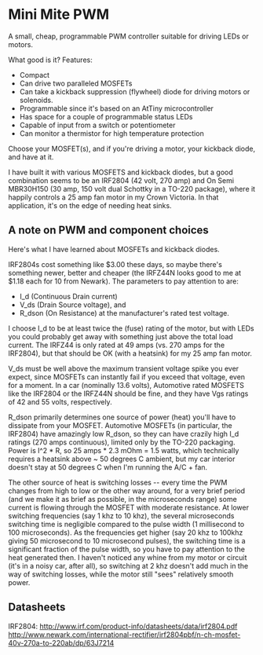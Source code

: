 Mini Mite PWM
=============

A small, cheap, programmable PWM controller suitable for driving
LEDs or motors.

What good is it?  Features:
* Compact
* Can drive two paralleled MOSFETs
* Can take a kickback suppression (flywheel) diode for driving motors or solenoids.
* Programmable since it's based on an AtTiny microcontroller
* Has space for a couple of programmable status LEDs
* Capable of input from a switch or potentiometer
* Can monitor a thermistor for high temperature protection

Choose your MOSFET(s), and if you're driving a
motor, your kickback diode, and have at it.

I have built it with various MOSFETS and kickback diodes, but a good
combination seems to be an IRF2804 (42 volt, 270 amp) and On Semi MBR30H150
(30 amp, 150 volt dual Schottky in a TO-220 package), where it happily
controls a 25 amp fan motor in my Crown Victoria.  In that
application, it's on the edge of needing heat sinks.



A note on PWM and component choices
-----------------------------------
Here's what I have learned about MOSFETs and kickback diodes.

IRF2804s cost something like $3.00 these days, so maybe there's
something newer, better and cheaper (the IRFZ44N looks good to me at
$1.18 each for 10 from Newark).  The parameters to pay attention to
are:
* I_d (Continuous Drain current)
* V_ds (Drain Source voltage), and
* R_dson (On Resistance) at the manufacturer's rated test voltage.

I choose I_d to be at least twice the (fuse) rating of the motor, but
with LEDs you could probably get away with something just above the
total load current.  The IRFZ44 is only rated at 49 amps (vs. 270 amps
for the IRF2804), but that should be OK (with a heatsink) for my 25
amp fan motor.

V_ds must be well above the maximum transient voltage spike you ever
expect, since MOSFETs can instantly fail if you exceed that voltage,
even for a moment.  In a car (nominally 13.6 volts), Automotive rated
MOSFETS like the IRF2804 or the IRFZ44N should be fine, and they have
Vgs ratings of 42 and 55 volts, respectively.

R_dson primarily determines one source of power (heat) you'll have to
dissipate from your MOSFET.  Automotive MOSFETs (in particular, the
IRF2804) have amazingly low R_dson, so they can have crazily high I_d
ratings (270 amps continuous), limited only by the TO-220 packaging.
Power is I^2 * R, so 25 amps * 2.3 mOhm = 1.5 watts, which technically
requires a heatsink above ~ 50 degrees C ambient, but my car interior
doesn't stay at 50 degrees C when I'm running the A/C + fan.

The other source of heat is switching losses -- every time the PWM
changes from high to low or the other way around, for a very brief
period (and we make it as brief as possible, in the microseconds
range) some current is flowing through the MOSFET with moderate
resistance.  At lower switching frequencies (say 1 khz to 10 khz), the
several microseconds switching time is negligible compared to the
pulse width (1 millisecond to 100 microseconds).  As the frequencies
get higher (say 20 khz to 100khz giving 50 microsecond to 10
microsecond pulses), the switching time is a significant fraction of
the pulse width, so you have to pay attention to the heat generated
then.  I haven't noticed any whine from my motor or circuit (it's in a
noisy car, after all), so switching at 2 khz doesn't add much in the
way of switching losses, while the motor still "sees" relatively
smooth power.

Datasheets
----------
IRF2804:  http://www.irf.com/product-info/datasheets/data/irf2804.pdf
http://www.newark.com/international-rectifier/irf2804pbf/n-ch-mosfet-40v-270a-to-220ab/dp/63J7214
